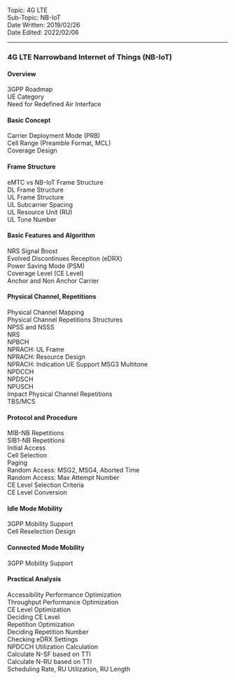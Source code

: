 Topic: 4G LTE<br>
Sub-Topic: NB-IoT<br>
Date Written: 2019/02/26<br>
Date Edited: 2022/02/06<br>

---

### 4G LTE Narrowband Internet of Things (NB-IoT)
#### Overview 

3GPP Roadmap  <br>
UE Category  <br>
Need for Redefined Air Interface  <br>

#### Basic Concept 

Carrier Deployment Mode (PRB)  <br>
Cell Range (Preamble Format, MCL)  <br>
Coverage Design  <br>

#### Frame Structure 

eMTC vs NB-IoT Frame Structure  <br>
DL Frame Structure  <br>
UL Frame Structure  <br>
UL Subcarrier Spacing  <br>
UL Resource Unit (RU)  <br>
UL Tone Number  <br>

#### Basic Features and Algorithm 

NRS Signal Boost  <br>
Evolved Discontinues Reception (eDRX)  <br>
Power Saving Mode (PSM)  <br>
Coverage Level (CE Level)  <br>
Anchor and Non Anchor Carrier  <br>

#### Physical Channel, Repetitions 

Physical Channel Mapping  <br>
Physical Channel Repetitions Structures  <br>
NPSS and NSSS  <br>
NRS  <br>
NPBCH  <br>
NPRACH: UL Frame  <br>
NPRACH: Resource Design   <br>
NPRACH: Indication UE Support MSG3 Multitone  <br>
NPDCCH  <br>
NPDSCH  <br>
NPUSCH  <br>
Impact Physical Channel Repetitions  <br>
TBS/MCS  <br>

#### Protocol and Procedure 

MIB-NB Repetitions  <br>
SIB1-NB Repetitions  <br>
Initial Access  <br>
Cell Selection  <br>
Paging  <br>
Random Access: MSG2, MSG4, Aborted Time  <br>
Random Access: Max Attempt Number  <br>
CE Level Selection Criteria  <br>
CE Level Conversion  <br>

#### Idle Mode Mobility 

3GPP Mobility Support  <br>
Cell Reselection Design  <br>
 
#### Connected Mode Mobility 

3GPP Mobility Support  <br>

#### Practical Analysis 

Accessibility Performance Optimization  <br>
Throughput Performance Optimization  <br>
CE Level Optimization  <br>
Deciding CE Level  <br>
Repetition Optimization  <br>
Deciding Repetition Number  <br>
Checking eDRX Settings  <br>
NPDCCH Utilization Calculation  <br>
Calculate N-SF based on TTI  <br>
Calculate N-RU based on TTI  <br>
Scheduling Rate, RU Utilization, RU Length <br>